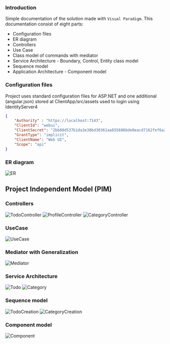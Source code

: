 ### Introduction
Simple documentation of the solution made with `Visual Paradigm`.
This documentation consist of eight parts:
- Configuration files
- ER diagram
- Controllers
- Use Case
- Class model of commands with mediator
- Service Architecture - Boundary, Control, Entity class model
- Sequence model
- Application Architecture - Component model

### Configuration files
Project uses standard configuration files for ASP.NET and one additional (angular.json) stored at ClientApp/src/assets used to login using IdentityServer4
```json
{
    "Authority" : "https://localhost:7143",
    "ClientId": "webui",
    "ClientSecret": "2bb80d537b1da3e38bd30361aa855686bde0eacd7162fef6a25fe97bf527a25b",
    "GrantType": "implicit",
    "ClientName": "Web UI",
    "Scope": "api"
}
```
### ER diagram
![ER](https://i.imgur.com/gvmh11U.png)
## Project Independent Model (PIM)
### Controllers
![TodoController](https://i.imgur.com/YUMLIC7.png)
![ProfileController](https://i.imgur.com/Wmisi6l.png)
![CategoryController](https://i.imgur.com/QbZfAKq.png)
### UseCase
![UseCase](https://i.imgur.com/486QaZF.png)
### Mediator with Generalization
![Mediator](https://i.imgur.com/CAMRGIB.png)
### Service Architecture
![Todo](https://i.imgur.com/wzBclrB.png)
![Category](https://i.imgur.com/KludtKj.png)
### Sequence model
![TodoCreation](https://i.imgur.com/lCpaTn5.png)
![CategoryCreation](https://i.imgur.com/qroThOx.png)
### Component model
![Component](https://i.imgur.com/1axPyqp.png)